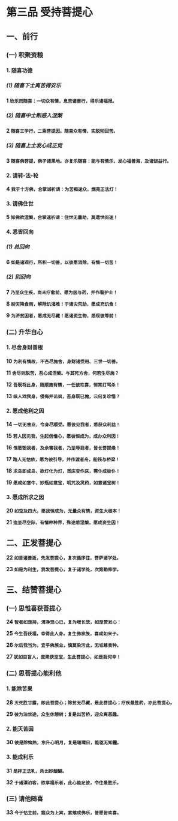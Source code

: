# 第三品 受持菩提心

## 一、前行

### (一) 积聚资粮

#### 1. 随喜功德

##### (1) 随喜下士离苦得安乐

**1 `欣乐而随喜：一切众有情，息苦诸善行，得乐诸福报。`**

##### (2) 随喜中士断惑入涅槃

**2 `随喜三学行，二乘菩提因。随喜众有情，实脱轮回苦。`**

##### (3) 随喜上士发心成正觉

**3 `随喜佛菩提，佛子诸果地。亦复乐随喜：能与有情乐，发心福善海，及诸饶益行。`**

#### 2. 请转-法-轮

**4 `我于十方佛，合掌诚祈请：为苦痴迷众，燃亮正法灯！ `**

#### 3. 请佛住世

**5 `知佛欲涅槃，合掌速祈请：住世无量劫，莫遗世间迷！`**

#### 4. 悉皆回向

##### (1) 总回向

**6 `如是诸观行，所积一切善，以彼愿消除，有情一切苦！`**

##### (2) 别回向

**7 `乃至众生疾，尚未疗愈前，愿为医与药，并作看护士！`**

**8 `盼天降食雨，解除饥渴难！于诸灾荒劫，愿成充饥食！`**

**9 `为济贫困者，愿成无尽藏！愿诸资生物，悉现彼等前！`**

### (二) 升华自心

#### 1. 尽舍身财善根

**10 `为利有情故，不吝尽施舍，身财诸受用、三世一切善。`**

**11 `舍尽则脱苦，吾心成涅槃。与其死方舍，何若生尽施？`**

**12 `吾既将此身，随顺施有情，一任彼欢喜，恒常打骂杀！`**

**13 `纵人戏我身，侵侮并讥讽，吾身既已施，云何复珍惜？ `**

#### 2. 愿成他利之因

**14 `一切无害业，令身尽顺受。愿彼见我者，悉获众利益！`**

**15 `若人因见我，生起信憎心，愿彼恒成为，成办众利因！`**

**16 `惟愿毁我者，及余害我者，乃至辱我者，皆长菩提缘！`**

**17 `路人无怙依，愿为彼引导，并作渡者舟，船筏与桥梁！`**

**18 `求岛即成岛，欲灯化为灯，觅床变作床，需仆成彼仆！`**

**19 `愿成如意牛，妙瓶如意宝，明咒及灵药，如意诸宝树！`**

#### 3. 愿成所求之因

**20 `如空及四大，愿我恒成为，无量众有情，资生大根本！`**

**21 `迨至尽空际，有情种种界，殊途悉涅槃，愿成资生因！`**

## 二、正发菩提心

**22 `如昔诸善逝，先发菩提心，复次循序住，菩萨诸学处。`**

**23 `如是为利生，我发菩提心，复于诸学处，次第勤修学。`**

## 三、结赞菩提心

### (一)  思惟喜获菩提心

**24 `智者如是持，清净觉心已，复为增长故，如是赞发心：`**

**25 `今生吾获福，幸得此人身。复生佛家族，喜成如来子。`**

**26 `尔后我当为，宜乎佛族业，慎莫染污此，无垢尊贵种。`**

**27 `犹如目盲人，废聚获至宝，生此菩提心，如是我何幸！`**

### (二) 思菩提心能利他

#### 1. 能除苦果

**28 `灭死胜甘露，即此菩提心；除贫无尽藏，是此菩提心；疗疾最胜药，亦此菩提心。`**

**29 `彼为泊世途，众生休憩树；复是出苦桥，迎众离恶趣。`**

#### 2. 能灭苦因

**30 `彼是除恼热，东升心明月，复是璀璨日，能驱无知霾。`**

#### 3. 能成利乐

**31 `是拌正法乳，所出妙醍醐。`**

**32 `于诸漂泊客，欲享福乐者，此心能足彼，令住最胜乐。`**

### (三) 请他随喜

**33 `今于怙主前，筵众为上宾，宴飨成佛乐，普愿皆欢喜。`**
